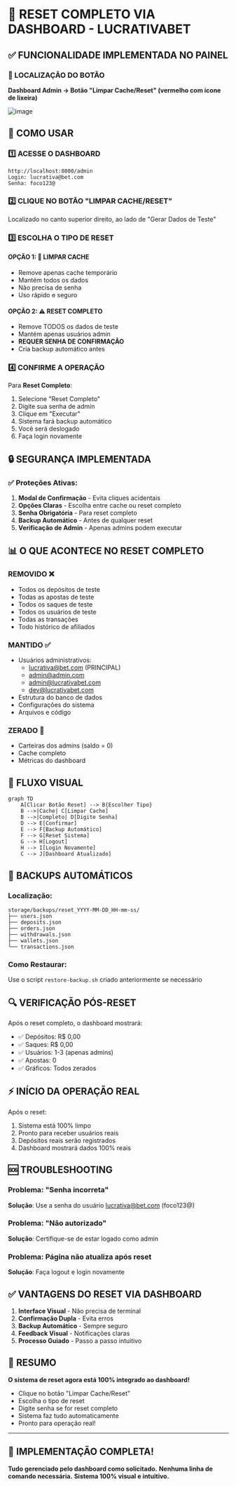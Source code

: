 # 🎯 RESET COMPLETO VIA DASHBOARD - LUCRATIVABET

## ✅ FUNCIONALIDADE IMPLEMENTADA NO PAINEL

### 📍 LOCALIZAÇÃO DO BOTÃO
**Dashboard Admin → Botão "Limpar Cache/Reset" (vermelho com ícone de lixeira)**

![image](https://img.shields.io/badge/Bot%C3%A3o-Limpar%20Cache%2FReset-red?style=for-the-badge&logo=trash)

## 🚀 COMO USAR

### 1️⃣ ACESSE O DASHBOARD
```
http://localhost:8000/admin
Login: lucrativa@bet.com
Senha: foco123@
```

### 2️⃣ CLIQUE NO BOTÃO "LIMPAR CACHE/RESET"
Localizado no canto superior direito, ao lado de "Gerar Dados de Teste"

### 3️⃣ ESCOLHA O TIPO DE RESET

#### OPÇÃO 1: 🧹 LIMPAR CACHE
- Remove apenas cache temporário
- Mantém todos os dados
- Não precisa de senha
- Uso rápido e seguro

#### OPÇÃO 2: ⚠️ RESET COMPLETO
- Remove TODOS os dados de teste
- Mantém apenas usuários admin
- **REQUER SENHA DE CONFIRMAÇÃO**
- Cria backup automático antes

### 4️⃣ CONFIRME A OPERAÇÃO

Para **Reset Completo**:
1. Selecione "Reset Completo"
2. Digite sua senha de admin
3. Clique em "Executar"
4. Sistema fará backup automático
5. Você será deslogado
6. Faça login novamente

## 🔒 SEGURANÇA IMPLEMENTADA

### ✅ Proteções Ativas:
1. **Modal de Confirmação** - Evita cliques acidentais
2. **Opções Claras** - Escolha entre cache ou reset completo
3. **Senha Obrigatória** - Para reset completo
4. **Backup Automático** - Antes de qualquer reset
5. **Verificação de Admin** - Apenas admins podem executar

## 📊 O QUE ACONTECE NO RESET COMPLETO

### REMOVIDO ❌
- Todos os depósitos de teste
- Todas as apostas de teste
- Todos os saques de teste
- Todos os usuários de teste
- Todas as transações
- Todo histórico de afiliados

### MANTIDO ✅
- Usuários administrativos:
  - lucrativa@bet.com (PRINCIPAL)
  - admin@admin.com
  - admin@lucrativabet.com
  - dev@lucrativabet.com
- Estrutura do banco de dados
- Configurações do sistema
- Arquivos e código

### ZERADO 🔄
- Carteiras dos admins (saldo = 0)
- Cache completo
- Métricas do dashboard

## 🎯 FLUXO VISUAL

```mermaid
graph TD
    A[Clicar Botão Reset] --> B{Escolher Tipo}
    B -->|Cache| C[Limpar Cache]
    B -->|Completo| D[Digite Senha]
    D --> E[Confirmar]
    E --> F[Backup Automático]
    F --> G[Reset Sistema]
    G --> H[Logout]
    H --> I[Login Novamente]
    C --> J[Dashboard Atualizado]
```

## 💾 BACKUPS AUTOMÁTICOS

### Localização:
```
storage/backups/reset_YYYY-MM-DD_HH-mm-ss/
├── users.json
├── deposits.json
├── orders.json
├── withdrawals.json
├── wallets.json
└── transactions.json
```

### Como Restaurar:
Use o script `restore-backup.sh` criado anteriormente se necessário

## 🔍 VERIFICAÇÃO PÓS-RESET

Após o reset completo, o dashboard mostrará:
- ✅ Depósitos: R$ 0,00
- ✅ Saques: R$ 0,00
- ✅ Usuários: 1-3 (apenas admins)
- ✅ Apostas: 0
- ✅ Gráficos: Todos zerados

## ⚡ INÍCIO DA OPERAÇÃO REAL

Após o reset:
1. Sistema está 100% limpo
2. Pronto para receber usuários reais
3. Depósitos reais serão registrados
4. Dashboard mostrará dados 100% reais

## 🆘 TROUBLESHOOTING

### Problema: "Senha incorreta"
**Solução**: Use a senha do usuário lucrativa@bet.com (foco123@)

### Problema: "Não autorizado"
**Solução**: Certifique-se de estar logado como admin

### Problema: Página não atualiza após reset
**Solução**: Faça logout e login novamente

## ✅ VANTAGENS DO RESET VIA DASHBOARD

1. **Interface Visual** - Não precisa de terminal
2. **Confirmação Dupla** - Evita erros
3. **Backup Automático** - Sempre seguro
4. **Feedback Visual** - Notificações claras
5. **Processo Guiado** - Passo a passo intuitivo

## 📝 RESUMO

**O sistema de reset agora está 100% integrado ao dashboard!**

- Clique no botão "Limpar Cache/Reset"
- Escolha o tipo de reset
- Digite senha se for reset completo
- Sistema faz tudo automaticamente
- Pronto para operação real!

---

## 🎉 IMPLEMENTAÇÃO COMPLETA!

**Tudo gerenciado pelo dashboard como solicitado.**
**Nenhuma linha de comando necessária.**
**Sistema 100% visual e intuitivo.**
